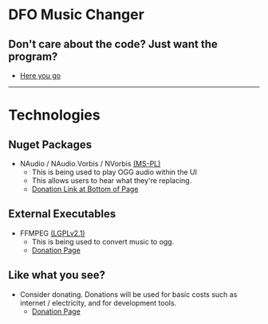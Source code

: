 # DFO Music Changer

Don't care about the code? Just want the program?
-------------------------------------------------
* [Here you go](https://github.com/Theta-Z/DFO-Music-Changer/blob/master/versions/DFOMusicChanger_v2.1.rar?raw=true)

-----------------
Technologies
============

Nuget Packages
--------------
* NAudio / NAudio.Vorbis / NVorbis  [(MS-PL)](https://opensource.org/licenses/MS-PL)
  * This is being used to play OGG audio within the UI
  * This allows users to hear what they're replacing.
  * [Donation Link at Bottom of Page](https://naudio.codeplex.com/)

External Executables
--------------------
* FFMPEG [(LGPLv2.1)](https://www.gnu.org/licenses/old-licenses/lgpl-2.1.html)
  * This is being used to convert music to ogg.
  * [Donation Page](https://www.ffmpeg.org/donations.html)


Like what you see?
------------------
* Consider donating. Donations will be used for basic costs such as internet / electricity, and for development tools.
  * [Donation Page](https://www.paypal.com/cgi-bin/webscr?cmd=_s-xclick&hosted_button_id=5RYAPRKWGMSNL)
